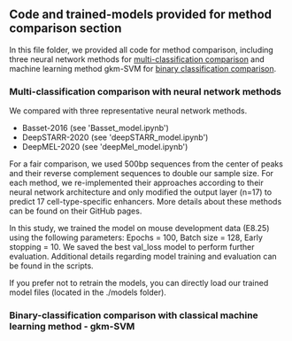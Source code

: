 ## Code and trained-models provided for method comparison section

In this file folder, we provided all code for method comparison, including three neural network methods for 
<u>multi-classification comparison</u> and machine learning method gkm-SVM for 
<u>binary classification comparison</u>.

### Multi-classification comparison with neural network methods

We compared with three representative neural network methods.

- Basset-2016 (see 'Basset_model.ipynb')
- DeepSTARR-2020 (see 'deepSTARR_model.ipynb')
- DeepMEL-2020 (see 'deepMel_model.ipynb')

For a fair comparison, we used 500bp sequences from the center of peaks and their reverse complement sequences to double our sample size. For each method, we re-implemented their approaches according to their neural network architecture and only modified the output layer (n=17) to predict 17 cell-type-specific enhancers. More details about these methods can be found on their GitHub pages.

In this study, we trained the model on mouse development data (E8.25) using the following parameters: Epochs = 100, Batch size = 128, Early stopping = 10. We saved the best val_loss model to perform further evaluation.  Additional details regarding model training and evaluation can be found in the scripts.

If you prefer not to retrain the models, you can directly load our trained model files (located in the ./models folder).

### Binary-classification comparison with classical machine learning method - gkm-SVM



